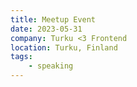 ```yaml
---
title: Meetup Event
date: 2023-05-31
company: Turku <3 Frontend
location: Turku, Finland
tags:
    - speaking
---
```

